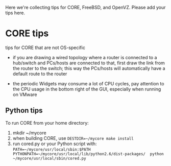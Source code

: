 Here we're collecting tips for CORE, FreeBSD, and OpenVZ. Please add your tips here.

# CORE tips #
tips for CORE that are not OS-specific

  * if you are drawing a wired topology where a router is connected to a hub/switch and PCs/hosts are connected to that, first draw the link from the router to the switch; this way the PCs/hosts will automatically have a default route to the router

  * the periodic Widgets may consume a lot of CPU cycles, pay attention to the CPU usage in the bottom right of the GUI, especially when running on VMware

## Python tips ##

To run CORE from your home directory:
  1. mkdir ~/mycore
  1. when building CORE, use `DESTDIR=~/mycore make install`
  1. run cored.py or your Python script with: `PATH=~/mycore/usr/local/sbin:$PATH PYTHONPATH=~/mycore/usr/local/lib/python2.6/dist-packages/  python ~/mycore/usr/local/sbin/cored.py`
